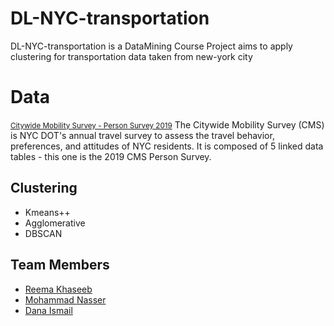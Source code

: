 #  DL-NYC-transportation

DL-NYC-transportation is a DataMining Course Project aims to apply clustering for transportation data taken from new-york city


# Data
<small>[Citywide Mobility Survey - Person Survey 2019](https://data.cityofnewyork.us/Transportation/Citywide-Mobility-Survey-Person-Survey-2019/6bqn-qdwq)</small>
The Citywide Mobility Survey (CMS) is NYC DOT's annual travel survey to assess the travel behavior, preferences, and attitudes of NYC residents. It is composed of 5 linked data tables - this one is the 2019 CMS Person Survey.


## Clustering
* Kmeans++
* Agglomerative 
* DBSCAN


## Team Members

* [Reema Khaseeb](https://github.com/Reema-Khaseeb)
* [Mohammad Nasser](https://github.com/mohamadhase)
*  [Dana Ismail](https://github.com/Dana-Ismail)
